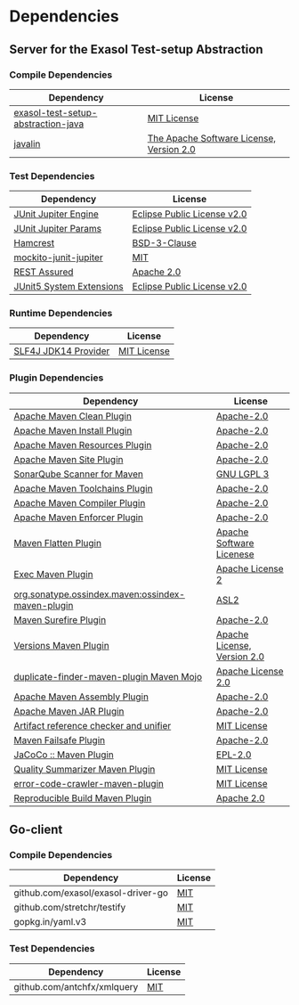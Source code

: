 <!-- @formatter:off -->
# Dependencies

## Server for the Exasol Test-setup Abstraction

### Compile Dependencies

| Dependency                              | License                                       |
| --------------------------------------- | --------------------------------------------- |
| [exasol-test-setup-abstraction-java][0] | [MIT License][1]                              |
| [javalin][2]                            | [The Apache Software License, Version 2.0][3] |

### Test Dependencies

| Dependency                     | License                           |
| ------------------------------ | --------------------------------- |
| [JUnit Jupiter Engine][4]      | [Eclipse Public License v2.0][5]  |
| [JUnit Jupiter Params][4]      | [Eclipse Public License v2.0][5]  |
| [Hamcrest][6]                  | [BSD-3-Clause][7]                 |
| [mockito-junit-jupiter][8]     | [MIT][9]                          |
| [REST Assured][10]             | [Apache 2.0][11]                  |
| [JUnit5 System Extensions][12] | [Eclipse Public License v2.0][13] |

### Runtime Dependencies

| Dependency                 | License           |
| -------------------------- | ----------------- |
| [SLF4J JDK14 Provider][14] | [MIT License][15] |

### Plugin Dependencies

| Dependency                                              | License                           |
| ------------------------------------------------------- | --------------------------------- |
| [Apache Maven Clean Plugin][16]                         | [Apache-2.0][17]                  |
| [Apache Maven Install Plugin][18]                       | [Apache-2.0][17]                  |
| [Apache Maven Resources Plugin][19]                     | [Apache-2.0][17]                  |
| [Apache Maven Site Plugin][20]                          | [Apache-2.0][17]                  |
| [SonarQube Scanner for Maven][21]                       | [GNU LGPL 3][22]                  |
| [Apache Maven Toolchains Plugin][23]                    | [Apache-2.0][17]                  |
| [Apache Maven Compiler Plugin][24]                      | [Apache-2.0][17]                  |
| [Apache Maven Enforcer Plugin][25]                      | [Apache-2.0][17]                  |
| [Maven Flatten Plugin][26]                              | [Apache Software Licenese][17]    |
| [Exec Maven Plugin][27]                                 | [Apache License 2][17]            |
| [org.sonatype.ossindex.maven:ossindex-maven-plugin][28] | [ASL2][3]                         |
| [Maven Surefire Plugin][29]                             | [Apache-2.0][17]                  |
| [Versions Maven Plugin][30]                             | [Apache License, Version 2.0][17] |
| [duplicate-finder-maven-plugin Maven Mojo][31]          | [Apache License 2.0][32]          |
| [Apache Maven Assembly Plugin][33]                      | [Apache-2.0][17]                  |
| [Apache Maven JAR Plugin][34]                           | [Apache-2.0][17]                  |
| [Artifact reference checker and unifier][35]            | [MIT License][36]                 |
| [Maven Failsafe Plugin][37]                             | [Apache-2.0][17]                  |
| [JaCoCo :: Maven Plugin][38]                            | [EPL-2.0][39]                     |
| [Quality Summarizer Maven Plugin][40]                   | [MIT License][41]                 |
| [error-code-crawler-maven-plugin][42]                   | [MIT License][43]                 |
| [Reproducible Build Maven Plugin][44]                   | [Apache 2.0][3]                   |

## Go-client

### Compile Dependencies

| Dependency                         | License   |
| ---------------------------------- | --------- |
| github.com/exasol/exasol-driver-go | [MIT][45] |
| github.com/stretchr/testify        | [MIT][46] |
| gopkg.in/yaml.v3                   | [MIT][47] |

### Test Dependencies

| Dependency                  | License   |
| --------------------------- | --------- |
| github.com/antchfx/xmlquery | [MIT][48] |

[0]: https://github.com/exasol/exasol-test-setup-abstraction-java/
[1]: https://github.com/exasol/exasol-test-setup-abstraction-java/blob/main/LICENSE
[2]: https://javalin.io/
[3]: http://www.apache.org/licenses/LICENSE-2.0.txt
[4]: https://junit.org/junit5/
[5]: https://www.eclipse.org/legal/epl-v20.html
[6]: http://hamcrest.org/JavaHamcrest/
[7]: https://raw.githubusercontent.com/hamcrest/JavaHamcrest/master/LICENSE
[8]: https://github.com/mockito/mockito
[9]: https://opensource.org/licenses/MIT
[10]: https://rest-assured.io/
[11]: https://www.apache.org/licenses/LICENSE-2.0.html
[12]: https://github.com/itsallcode/junit5-system-extensions
[13]: http://www.eclipse.org/legal/epl-v20.html
[14]: http://www.slf4j.org
[15]: http://www.opensource.org/licenses/mit-license.php
[16]: https://maven.apache.org/plugins/maven-clean-plugin/
[17]: https://www.apache.org/licenses/LICENSE-2.0.txt
[18]: https://maven.apache.org/plugins/maven-install-plugin/
[19]: https://maven.apache.org/plugins/maven-resources-plugin/
[20]: https://maven.apache.org/plugins/maven-site-plugin/
[21]: http://docs.sonarqube.org/display/PLUG/Plugin+Library/sonar-maven-plugin
[22]: http://www.gnu.org/licenses/lgpl.txt
[23]: https://maven.apache.org/plugins/maven-toolchains-plugin/
[24]: https://maven.apache.org/plugins/maven-compiler-plugin/
[25]: https://maven.apache.org/enforcer/maven-enforcer-plugin/
[26]: https://www.mojohaus.org/flatten-maven-plugin/
[27]: https://www.mojohaus.org/exec-maven-plugin
[28]: https://sonatype.github.io/ossindex-maven/maven-plugin/
[29]: https://maven.apache.org/surefire/maven-surefire-plugin/
[30]: https://www.mojohaus.org/versions/versions-maven-plugin/
[31]: https://basepom.github.io/duplicate-finder-maven-plugin
[32]: http://www.apache.org/licenses/LICENSE-2.0.html
[33]: https://maven.apache.org/plugins/maven-assembly-plugin/
[34]: https://maven.apache.org/plugins/maven-jar-plugin/
[35]: https://github.com/exasol/artifact-reference-checker-maven-plugin/
[36]: https://github.com/exasol/artifact-reference-checker-maven-plugin/blob/main/LICENSE
[37]: https://maven.apache.org/surefire/maven-failsafe-plugin/
[38]: https://www.jacoco.org/jacoco/trunk/doc/maven.html
[39]: https://www.eclipse.org/legal/epl-2.0/
[40]: https://github.com/exasol/quality-summarizer-maven-plugin/
[41]: https://github.com/exasol/quality-summarizer-maven-plugin/blob/main/LICENSE
[42]: https://github.com/exasol/error-code-crawler-maven-plugin/
[43]: https://github.com/exasol/error-code-crawler-maven-plugin/blob/main/LICENSE
[44]: http://zlika.github.io/reproducible-build-maven-plugin
[45]: https://github.com/exasol/exasol-driver-go/blob/v1.0.10/LICENSE
[46]: https://github.com/stretchr/testify/blob/v1.10.0/LICENSE
[47]: https://github.com/go-yaml/yaml/blob/v3.0.1/LICENSE
[48]: https://github.com/antchfx/xmlquery/blob/HEAD/LICENSE

